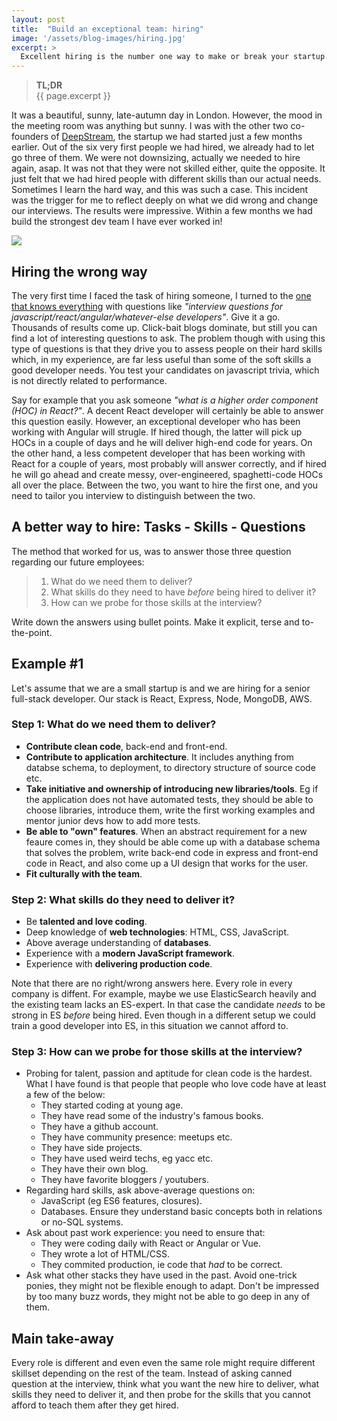 ```yaml
---
layout: post
title:  "Build an exceptional team: hiring"
image: '/assets/blog-images/hiring.jpg'
excerpt: >
  Excellent hiring is the number one way to make or break your startup. Having a standardised approach pays wonders. I found that following a Tasks-Skills-Questions method helped me hire exceptional people.
---
```


> **TL;DR** <br/> {{ page.excerpt }}

It was a beautiful, sunny, late-autumn day in London. However, the mood in the meeting room was anything but sunny. I was with the other two co-founders of [DeepStream](https://www.deepstreamtech.com/), the startup we had started just a few months earlier. Out of the six very first people we had hired, we already had to let go three of them. We were not downsizing, actually we needed to hire again, asap. It was not that they were not skilled either, quite the opposite. It just felt that we had hired people with different skills than our actual needs. Sometimes I learn the hard way, and this was such a case. This incident was the trigger for me to reflect deeply on what we did wrong and change our interviews. The results were impressive. Within a few months we had build the strongest dev team I have ever worked in!

<img src="{{page.image}}">

## Hiring the wrong way

The very first time I faced the task of hiring someone, I turned to the [one that knows everything](https://www.google.com/) with questions like *"interview questions for javascript/react/angular/whatever-else developers"*. Give it a go. Thousands of results come up. Click-bait blogs dominate, but still you can find a lot of interesting questions to ask. The problem though with using this type of questions is that they drive you to assess people on their hard skills which, in my experience, are far less useful than some of the soft skills a good developer needs. You test your candidates on javascript trivia, which is not directly related to performance.

Say for example that you ask someone *"what is a higher order component (HOC) in React?"*. A decent React developer will certainly be able to answer this question easily. However, an exceptional developer who has been working with Angular will strugle. If hired though, the latter will pick up HOCs in a couple of days and he will deliver high-end code for years. On the other hand, a less competent developer that has been working with React for a couple of years, most probably will answer correctly, and if hired he will go ahead and create messy, over-engineered, spaghetti-code HOCs all over the place. Between the two, you want to hire the first one, and you need to tailor you interview to distinguish between the two.

## A better way to hire: Tasks - Skills - Questions

The method that worked for us, was to answer those three question regarding our future employees:

> 1. What do we need them to deliver?
> 2. What skills do they need to have *before* being hired to deliver it?
> 3. How can we probe for those skills at the interview?

Write down the answers using bullet points. Make it explicit, terse and to-the-point.

## Example #1
Let's assume that we are a small startup is and we are hiring for a senior full-stack developer. Our stack is React, Express, Node, MongoDB, AWS.

### Step 1: What do we need them to deliver?
- **Contribute clean code**, back-end and front-end.
- **Contribute to application architecture**. It includes anything from databse schema, to deployment, to directory structure of source code etc.
- **Take initiative and ownership of introducing new libraries/tools**. Eg if the application does not have automated tests, they should be able to choose libraries, introduce them, write the first working examples and mentor junior devs how to add more tests.
- **Be able to "own" features**. When an abstract requirement for a new feaure comes in, they should be able come up with a database schema that solves the problem, write back-end code in express and front-end code in React, and also come up a UI design that works for the user.
- **Fit culturally with the team**.

### Step 2: What skills do they need to deliver it?
- Be **talented and love coding**.
- Deep knowledge of **web technologies**: HTML, CSS, JavaScript.
- Above average understanding of **databases**.
- Experience with a **modern JavaScript framework**.
- Experience with **delivering production code**.

Note that there are no right/wrong answers here. Every role in every company is diffent. For example, maybe we use ElasticSearch heavily and the existing team lacks an ES-expert. In that case the candidate *needs* to be strong in ES *before* being hired. Even though in a different setup we could train a good developer into ES, in this situation we cannot afford to.

### Step 3: How can we probe for those skills at the interview?
- Probing for talent, passion and aptitude for clean code is the hardest. What I have found is that people that people who love code have at least a few of the below:
  - They started coding at young age.
  - They have read some of the industry's famous books.
  - They have a github account.
  - They have community presence: meetups etc.
  - They have side projects.
  - They have used weird techs, eg yacc etc.
  - They have their own blog.
  - They have favorite bloggers / youtubers.
- Regarding hard skills, ask above-average questions on:
  - JavaScript (eg ES6 features, closures).
  - Databases. Ensure they understand basic concepts both in relations or no-SQL systems.
- Ask about past work experience: you need to ensure that:
  - They were coding daily with React or Angular or Vue.
  - They wrote a lot of HTML/CSS.
  - They commited production, ie code that *had* to be correct.
- Ask what other stacks they have used in the past. Avoid one-trick ponies, they might not be flexible enough to adapt. Don't be impressed by too many buzz words, they might not be able to go deep in any of them.

## Main take-away
Every role is different and even even the same role might require different skillset depending on the rest of the team. Instead of asking canned question at the interview, think what you want the new hire to deliver, what skills they need to deliver it, and then probe for the skills that you cannot afford to teach them after they get hired.
